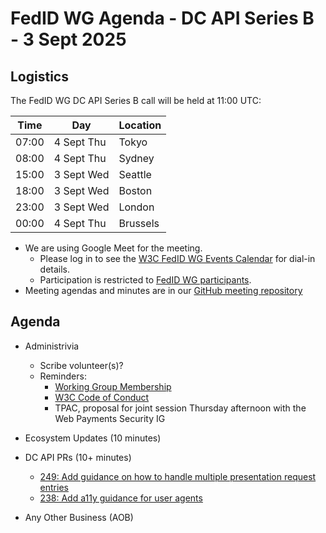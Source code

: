 # FedID WG Agenda - DC API Series B - 3 Sept 2025

## Logistics

The FedID WG DC API Series B call will be held at 11:00 UTC:

| Time         | Day    | Location      |
| ------------ | ------ | ------------- |
| 07:00 | 4 Sept Thu | Tokyo         |
| 08:00 | 4 Sept Thu | Sydney        |
| 15:00 | 3 Sept Wed | Seattle       |
| 18:00 | 3 Sept Wed | Boston        |
| 23:00 | 3 Sept Wed | London        |
| 00:00 | 4 Sept Thu | Brussels      |


* We are using Google Meet for the meeting.
    * Please log in to see the [W3C FedID WG Events Calendar](https://www.w3.org/groups/wg/fedid/calendar/) for dial-in details. 
    * Participation is restricted to [FedID WG participants](https://www.w3.org/groups/wg/fedid/participants/).
* Meeting agendas and minutes are in our [GitHub meeting repository](https://github.com/w3c-fedid/meetings)

## Agenda

* Administrivia
   * Scribe volunteer(s)?
   * Reminders: 
      * [Working Group Membership](https://www.w3.org/groups/wg/fedid/participants/)
      * [W3C Code of Conduct](https://www.w3.org/policies/code-of-conduct/20240318/)
      * TPAC, proposal for joint session Thursday afternoon with the Web Payments Security IG
        
* Ecosystem Updates (10 minutes)

* DC API PRs (10+ minutes)
   * [249: Add guidance on how to handle multiple presentation request entries](https://github.com/w3c-fedid/digital-credentials/pull/249) 
   * [238: Add a11y guidance for user agents](https://github.com/w3c-fedid/digital-credentials/pull/238) 
 
* Any Other Business (AOB)
